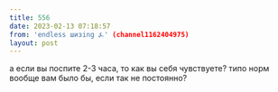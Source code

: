 ```yaml
---
title: 556
date: 2023-02-13 07:18:57
from: 'endless шизing ⍼' (channel1162404975)
layout: post
---
```


а если вы поспите 2-3 часа, то как вы себя чувствуете? типо норм вообще вам было бы, если так не постоянно?
